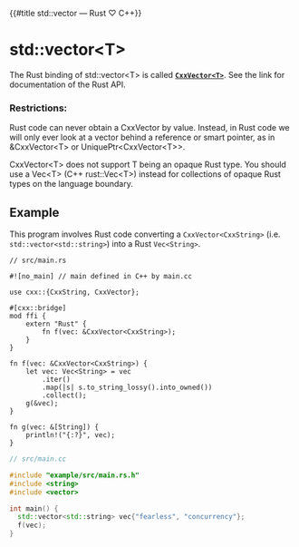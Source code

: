{{#title std::vector<T> — Rust ♡ C++}}
# std::vector\<T\>

The Rust binding of std::vector\<T\> is called **[`CxxVector<T>`]**. See the
link for documentation of the Rust API.

[`CxxVector<T>`]: https://docs.rs/cxx/*/cxx/struct.CxxVector.html

### Restrictions:

Rust code can never obtain a CxxVector by value. Instead, in Rust code we will
only ever look at a vector behind a reference or smart pointer, as in
&CxxVector\<T\> or UniquePtr\<CxxVector\<T\>\>.

CxxVector\<T\> does not support T being an opaque Rust type. You should use a
Vec\<T\> (C++ rust::Vec\<T\>) instead for collections of opaque Rust types on
the language boundary.

## Example

This program involves Rust code converting a `CxxVector<CxxString>` (i.e.
`std::vector<std::string>`) into a Rust `Vec<String>`.

```rust,noplayground
// src/main.rs

#![no_main] // main defined in C++ by main.cc

use cxx::{CxxString, CxxVector};

#[cxx::bridge]
mod ffi {
    extern "Rust" {
        fn f(vec: &CxxVector<CxxString>);
    }
}

fn f(vec: &CxxVector<CxxString>) {
    let vec: Vec<String> = vec
        .iter()
        .map(|s| s.to_string_lossy().into_owned())
        .collect();
    g(&vec);
}

fn g(vec: &[String]) {
    println!("{:?}", vec);
}
```

```cpp
// src/main.cc

#include "example/src/main.rs.h"
#include <string>
#include <vector>

int main() {
  std::vector<std::string> vec{"fearless", "concurrency"};
  f(vec);
}
```
